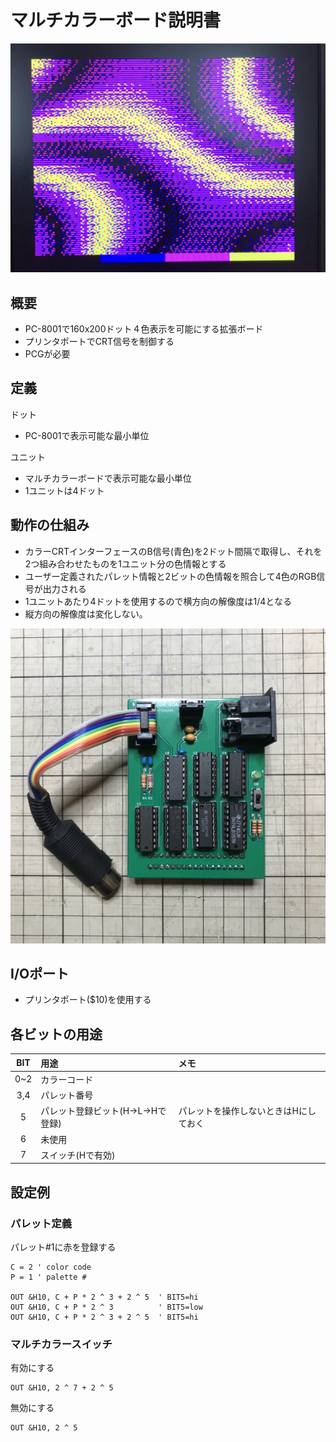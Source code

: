 # マルチカラーボード説明書

![画面イメージ](https://github.com/chiqlappe/multicolor/blob/main/image/0704a.jpg)

## 概要

- PC-8001で160x200ドット４色表示を可能にする拡張ボード
- プリンタポートでCRT信号を制御する
- PCGが必要

## 定義

ドット
- PC-8001で表示可能な最小単位

ユニット
- マルチカラーボードで表示可能な最小単位
- 1ユニットは4ドット


## 動作の仕組み

- カラーCRTインターフェースのB信号(青色)を2ドット間隔で取得し、それを2つ組み合わせたものを1ユニット分の色情報とする
- ユーザー定義されたパレット情報と2ビットの色情報を照合して4色のRGB信号が出力される
- 1ユニットあたり4ドットを使用するので横方向の解像度は1/4となる
- 縦方向の解像度は変化しない。

![ボード本体](https://github.com/chiqlappe/multicolor/blob/main/image/IMG_2671.JPG)

## I/Oポート

- プリンタポート($10)を使用する

## 各ビットの用途

|BIT|用途|メモ|
|:--:|:--|:--|
|0~2|カラーコード||
|3,4|パレット番号||
|5|パレット登録ビット(H->L->Hで登録)|パレットを操作しないときはHにしておく|
|6|未使用||
|7|スイッチ(Hで有効)||

## 設定例

### パレット定義
パレット#1に赤を登録する

```
C = 2 ' color code
P = 1 ' palette #

OUT &H10, C + P * 2 ^ 3 + 2 ^ 5  ' BIT5=hi
OUT &H10, C + P * 2 ^ 3          ' BIT5=low
OUT &H10, C + P * 2 ^ 3 + 2 ^ 5  ' BIT5=hi
```
### マルチカラースイッチ
有効にする

```
OUT &H10, 2 ^ 7 + 2 ^ 5
```

無効にする

```
OUT &H10, 2 ^ 5
```


    
